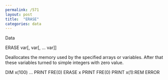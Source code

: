 ```yaml
---
permalink: /571
layout: post
title:  "ERASE"
categories: data
---
```

Data

ERASE var[, var[, ... var]]

Deallocates the memory used by the specified arrays or variables. After that these variables turned to simple integers with zero value.


DIM x(100)
...
PRINT FRE(0)
ERASE x
PRINT FRE(0)
PRINT x(1):REM ERROR

